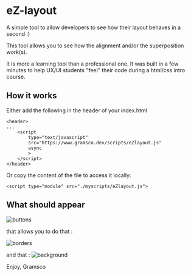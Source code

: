 # eZ-layout
A simple tool to allow developers to see how their layout behaves in a second :)

This tool allows you to see how the alignment and/or the superposition work(s).

It is more a learning tool than a professional one. It was built in a few minutes to help UX/UI students "feel" their code during a html/css intro course.

How it works
-------
Either add the following in the header of your index.html  
    
    <header>
    ...
        <script 
            type="text/javascript" 
            src="https://www.gramsco.dev/scripts/eZlayout.js" 
            async 
            >
        </script>
    </header>

Or copy the content of the file to access it locally:

    <script type="module" src="./myscripts/eZlayout.js">

What should appear
-----

![buttons]

that allows you to do that :

![borders]

and that : 
![background]


Enjoy,
Gramsco


<!-- image links -->

[buttons]: https://www.gramsco.dev/imgs/ezlayout/buttons.png "The buttons"

[borders]:https://www.gramsco.dev/imgs/ezlayout/borders.png

[background]:https://www.gramsco.dev/imgs/ezlayout/background.png

